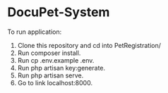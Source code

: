# DocuPet-System

To run application:
1. Clone this repository and cd into PetRegistration/
2. Run composer install.
3. Run cp .env.example .env.
4. Run php artisan key:generate.
5. Run php artisan serve.
6. Go to link localhost:8000.
